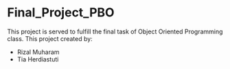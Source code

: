 # Final_Project_PBO
This project is served to fulfill the final task of Object Oriented Programming class.
This project created by:
  - Rizal Muharam
  - Tia Herdiastuti
